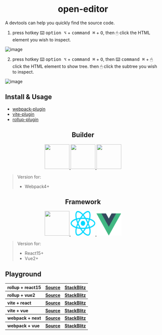 <h1 align="center">open-editor</h1>

A devtools can help you quickly find the source code.

1. press hotkey ⌨️ <kbd>option ⌥</kbd> + <kbd>command ⌘</kbd> + <kbd>O</kbd>, then 🖱 click the HTML element you wish to inspect.

![image](./public//demo1.gif)

2. press hotkey ⌨️ <kbd>option ⌥</kbd> + <kbd>command ⌘</kbd> + <kbd>O</kbd>, then ⌨️ <kbd>command ⌘</kbd> + 🖱 click the HTML element to show tree. then 🖱 click the subtree you wish to inspect.

![image](./public//demo2.gif)

## Install & Usage

- [webpack-plugin](https://github.com/zjxxxxxxxxx/open-editor/tree/main/packages/webpack)
- [vite-plugin](https://github.com/zjxxxxxxxxx/open-editor/tree/main/packages/vite)
- [rollup-plugin](https://github.com/zjxxxxxxxxx/open-editor/tree/main/packages/rollup)

<h2 align="center">Builder</h2>

<div align="center">
     <a target="_blank" href="https://rollupjs.org">
        <img width="80" height="80" src="https://rollupjs.org/rollup-logo.svg" />
    </a>
     <a target="_blank" href="https://vitejs.dev">
        <img width="80" height="80" src="https://vitejs.dev/logo.svg" />
    </a>
    <a target="_blank" href="https://webpack.js.org">
        <img width="80" height="80" src="https://webpack.js.org/assets/icon-square-big.svg" />
    </a>
</div>

> Version for:
>
> - Webpack4+

<h2 align="center">Framework</h2>

<div align="center">
     <a target="_blank" href="https://nextjs.org">
      <picture>
        <source width="80" height="80" media="(prefers-color-scheme: dark)" srcset="https://assets.vercel.com/image/upload/v1662130559/nextjs/Icon_dark_background.png">
        <img width="80" height="80" src="https://assets.vercel.com/image/upload/v1662130559/nextjs/Icon_light_background.png" height="128">
      </picture>
    </a>
    <a target="_blank" href="https://react.dev">
        <img width="80" height="80" src="./public/react.svg" />
    </a>
    <a target="_blank" href="https://vuejs.org">
        <img width="80" height="80" src="./public/vue.svg" />
    </a>
</div>

> Version for:
>
> - React15+
> - Vue2+

## Playground

<table>
  <tbody>
    <tr>
      <th align="left">rollup + react15</th>
      <th  >
        <a
          target="_black"
          href="https://github.com/zjxxxxxxxxx/open-editor/tree/main/playground/rollup-react15"
        >
          Source
        </a>
      </th>
      <th>
        <a
          target="_black"
          href="https://stackblitz.com/github/zjxxxxxxxxx/open-editor/tree/main/playground/rollup-react15"
        >
          StackBlitz
        </a>
      </th>
    </tr>
    <tr>
      <th align="left">rollup + vue2</th>
      <th  >
        <a
          target="_black"
          href="https://github.com/zjxxxxxxxxx/open-editor/tree/main/playground/rollup-vue2"
        >
          Source
        </a>
      </th>
      <th>
        <a
          target="_black"
          href="https://stackblitz.com/github/zjxxxxxxxxx/open-editor/tree/main/playground/rollup-vue2"
        >
          StackBlitz
        </a>
      </th>
    </tr>
      <tr  >
      <th align="left">vite + react</th>
      <th>
        <a
          target="_black"
          href="https://github.com/zjxxxxxxxxx/open-editor/tree/main/playground/vite-react"
        >
          Source
        </a>
      </th>
      <th>
        <a
          target="_black"
          href="https://stackblitz.com/github/zjxxxxxxxxx/open-editor/tree/main/playground/vite-react"
        >
          StackBlitz
        </a>
      </th>
    </tr>
    <tr>
      <th align="left">vite + vue</th>
      <th>
        <a
          target="_black"
          href="https://github.com/zjxxxxxxxxx/open-editor/tree/main/playground/vite-vue"
        >
          Source
        </a>
      </th>
      <th>
        <a
          target="_black"
          href="https://stackblitz.com/github/zjxxxxxxxxx/open-editor/tree/main/playground/vite-vue"
        >
          StackBlitz
        </a>
      </th>
    </tr>
    <tr>
        <tr>
      <th align="left">webpack + next</th>
      <th>
        <a
          target="_black"
          href="https://github.com/zjxxxxxxxxx/open-editor/tree/main/playground/webpack-next"
        >
          Source
        </a>
      </th>
      <th>
        <a
          target="_black"
          href="https://stackblitz.com/github/zjxxxxxxxxx/open-editor/tree/main/playground/webpack-next"
        >
          StackBlitz
        </a>
      </th>
    </tr>
    <tr>
      <th align="left">webpack + vue</th>
      <th>
        <a
          target="_black"
          href="https://github.com/zjxxxxxxxxx/open-editor/tree/main/playground/webpack-vue"
        >
          Source
        </a>
      </th>
      <th>
        <a
          target="_black"
          href="https://stackblitz.com/github/zjxxxxxxxxx/open-editor/tree/main/playground/webpack-vue"
        >
          StackBlitz
        </a>
      </th>
    </tr>
  </tbody>
</table>
